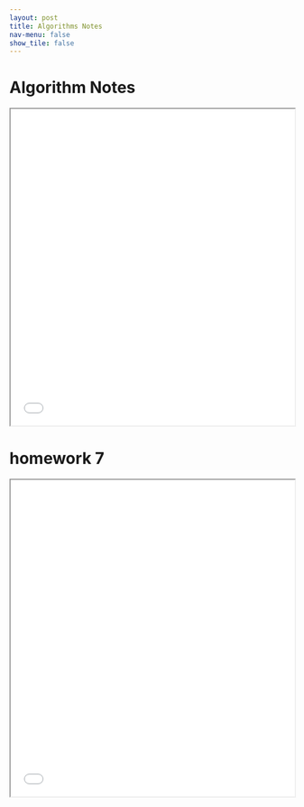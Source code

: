 ```yaml
---
layout: post
title: Algorithms Notes
nav-menu: false
show_tile: false
---
```



# Algorithm Notes

<iframe src="/college/notes/Algorithms/AlgorithmNotes.pdf"
        style="width: 100%; height: 40em;">
</iframe>

# homework 7

<iframe src="/college/notes/Algorithms/homework7.pdf"
        style="width: 100%; height: 40em;">
</iframe>

